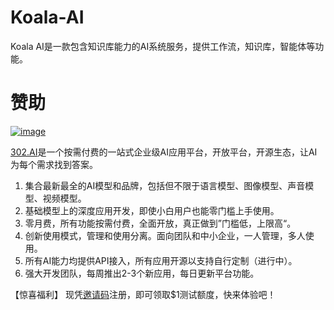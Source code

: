 # Koala-AI

Koala AI是一款包含知识库能力的AI系统服务，提供工作流，知识库，智能体等功能。

# 赞助

[![image](https://github.com/user-attachments/assets/b1bcb56e-38cb-47bf-adfe-7a21d83774b4)](https://share.302.ai/jXcaTv)


[302.AI](https://share.302.ai/jXcaTv)是一个按需付费的一站式企业级AI应用平台，开放平台，开源生态，让AI为每个需求找到答案。
1. 集合最新最全的AI模型和品牌，包括但不限于语言模型、图像模型、声音模型、视频模型。
2. 基础模型上的深度应用开发，即使小白用户也能零门槛上手使用。
3. 零月费，所有功能按需付费，全面开放，真正做到”门槛低，上限高“。
4. 创新使用模式，管理和使用分离。面向团队和中小企业，一人管理，多人使用。
5. 所有AI能力均提供API接入，所有应用开源以支持自行定制（进行中）。
6. 强大开发团队，每周推出2-3个新应用，每日更新平台功能。
   
【惊喜福利】
现凭[邀请码](https://share.302.ai/jXcaTv)注册，即可领取$1测试额度，快来体验吧！

